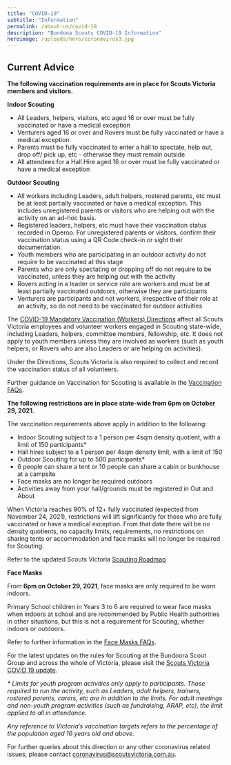 ```yaml
---
title: "COVID-19"
subtitle: "Information"
permalink: /about-us/covid-19
description: "Bundooa Scouts COVID-19 Information"
heroimage: /uploads/hero/coronavirus3.jpg
---
```


## Current Advice

**The following vaccination requirements are in place for Scouts Victoria members and visitors.**

**Indoor Scouting**

* All Leaders, helpers, visitors, etc aged 16 or over must be fully vaccinated or have a medical exception
* Venturers aged 16 or over and Rovers must be fully vaccinated or have a medical exception
* Parents must be fully vaccinated to enter a hall to spectate, help out, drop off/ pick up, etc - otherwise they must remain outside
* All attendees for a Hall Hire aged 16 or over must be fully vaccinated or have a medical exception

**Outdoor Scouting**

* All workers including Leaders, adult helpers, rostered parents, etc must be at least partially vaccinated or have a medical exception. This includes unregistered parents or visitors who are helping out with the activity on an ad-hoc basis.
* Registered leaders, helpers, etc must have their vaccination status recorded in Operoo. For unregistered parents or visitors, confirm their vaccination status using a QR Code check-in or sight their documentation.
* Youth members who are participating in an outdoor activity do not require to be vaccinated at this stage
* Parents who are only spectating or dropping off do not require to be vaccinated, unless they are helping out with the activity
* Rovers acting in a leader or service role are workers and must be at least partially vaccinated outdoors, otherwise they are participants
* Venturers are participants and not workers, irrespective of their role at an activity, so do not need to be vaccinated for outdoor activities

The [COVID-19 Mandatory Vaccination (Workers) Directions](https://www.health.vic.gov.au/sites/default/files/2021-10/covid-19-mandatory-vaccination-workers-directions-no-6.pdf) affect all Scouts Victoria employees and volunteer workers engaged in Scouting state-wide, including Leaders, helpers, committee members, fellowship, etc. It does not apply to youth members unless they are involved as workers (such as youth helpers, or Rovers who are also Leaders or are helping on activities).

Under the Directions, Scouts Victoria is also required to collect and record the vaccination status of all volunteers.

Further guidance on Vaccination for Scouting is available in the [Vaccination FAQs](https://scoutsvictoria.com.au/covid-19-lockdown-faq/vaccination/).

**The following restrictions are in place state-wide from 6pm on October 29, 2021.**

The vaccination requirements above apply in addition to the following:

* Indoor Scouting subject to a 1 person per 4sqm density quotient, with a limit of 150 participants*
* Hall hires subject to a 1 person per 4sqm density limit, with a limit of 150
* Outdoor Scouting for up to 500 participants*
* 6 people can share a tent or 10 people can share a cabin or bunkhouse at a campsite
* Face masks are no longer be required outdoors
* Activities away from your hall/grounds must be registered in Out and About

When Victoria reaches 90% of 12+ fully vaccinated (expected from November 24, 2021), restrictions will lift significantly for those who are fully vaccinated or have a medical exception. From that date there will be no density quotients, no capacity limits, requirements, no restrictions on sharing tents or accommodation and face masks will no longer be required for Scouting.

Refer to the updated Scouts Victoria [Scouting Roadmap](https://scoutsvictoria.com.au/media/6372/scouts-victoria-roadmap-for-covid-oct22.pdf)

**Face Masks**

From **6pm on October 29, 2021**, face masks are only required to be worn indoors.

Primary School children in Years 3 to 6 are required to wear face masks when indoors at school and are recommended by Public Health authorities in other situations, but this is not a requirement for Scouting, whether indoors or outdoors.  

Refer to further information in the [Face Masks FAQs](https://scoutsvictoria.com.au/covid-19-faq/face-masks/).

For the latest updates on the rules for Scouting at the Bundoora Scout Group and across the whole of Victoria, please visit the [Scouts Victoria COVID 19 update](https://scoutsvictoria.com.au/about-us/news/covid-19-update/).

*\* Limits for youth program activities only apply to participants. Those required to run the activity, such as Leaders, adult helpers, trainers, rostered parents, carers, etc are in addition to the limits. For adult meetings and non-youth program activities (such as fundraising, ARAP, etc), the limit applied to all in attendance.*

*Any reference to Victoria’s vaccination targets refers to the percentage of the population aged 16 years old and above.*

For further queries about this direction or any other coronavirus related issues, please contact [coronavirus@scoutsvictoria.com.au](mailto:coronavirus@scoutsvictoria.com.au).